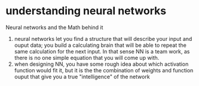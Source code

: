 # understanding neural networks
Neural networks and the Math behind it

1. neural networks let you find a structure that will describe your input and ouput data; you build a calculating brain that will be able to repeat the same calculation for the next input. In that sense NN is a team work, as there is no one simple equation that you will come up with.
2. when designing NN, you have some rough idea about which activation function would fit it, but it is the the combination of weights and function ouput that give you a true "intelligence" of the network

